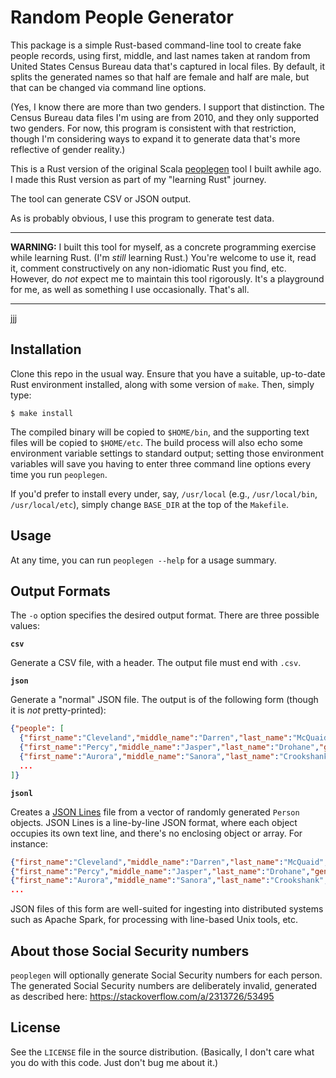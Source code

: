 # Random People Generator

This package is a simple Rust-based command-line tool to create fake people
records, using first, middle, and last names taken at random from United
States Census Bureau data that's captured in local files. By default, it
splits the generated names so that half are female and half are male,
but that can be changed via command line options.

(Yes, I know there are more than two genders. I support that distinction.
The Census Bureau data files I'm using are from 2010, and they only supported
two genders. For now, this program is consistent with that restriction, though
I'm considering ways to expand it to generate data that's more reflective of
gender reality.)

This is a Rust version of the original Scala
[peoplegen](https://github.com/bmc/peoplegen) tool I built awhile ago. I
made this Rust version as part of my "learning Rust" journey.

The tool can generate CSV or JSON output.

As is probably obvious, I use this program to generate test data.

----

**WARNING:** I built this tool for myself, as a concrete programming exercise
while learning Rust. (I'm _still_ learning Rust.) You're welcome to use it,
read it, comment constructively on any non-idiomatic Rust you find, etc.
However, do _not_ expect me to maintain this tool rigorously. It's a playground
for me, as well as something I use occasionally. That's all.

----
jjj
## Installation

Clone this repo in the usual way. Ensure that you have a suitable, up-to-date
Rust environment installed, along with some version of `make`. Then, simply
type:

```
$ make install
```

The compiled binary will be copied to `$HOME/bin`, and the supporting text
files will be copied to `$HOME/etc`. The build process will also echo some
environment variable settings to standard output; setting those environment
variables will save you having to enter three command line options every time
you run `peoplegen`.

If you'd prefer to install every under, say, `/usr/local` (e.g.,
`/usr/local/bin`, `/usr/local/etc`), simply change `BASE_DIR` at the top
of the `Makefile`.

## Usage

At any time, you can run `peoplegen --help` for a usage summary.

## Output Formats

The `-o` option specifies the desired output format. There are three
possible values:

**`csv`**

Generate a CSV file, with a header. The output file must
end with `.csv`.

**`json`**

Generate a "normal" JSON file. The output is of the following form (though it
is _not_ pretty-printed):

```json
{"people": [
  {"first_name":"Cleveland","middle_name":"Darren","last_name":"McQuaid","gender":"M","birth_date":"1993-01-14","ssn":"934-79-3074"},
  {"first_name":"Percy","middle_name":"Jasper","last_name":"Drohane","gender":"M","birth_date":"1951-01-27","ssn":"963-73-1208"},
  {"first_name":"Aurora","middle_name":"Sanora","last_name":"Crookshank","gender":"F","birth_date":"1997-09-14","ssn":"967-41-1818"},
  ...
]}
```

**`jsonl`**

Creates a [JSON Lines](https://jsonlines.org/) file from a vector of randomly
generated `Person` objects. JSON Lines is a line-by-line JSON format, where
each object occupies its own text line, and there's no enclosing object or
array. For instance:

```json
{"first_name":"Cleveland","middle_name":"Darren","last_name":"McQuaid","gender":"M","birth_date":"1993-01-14","ssn":"934-79-3074"}
{"first_name":"Percy","middle_name":"Jasper","last_name":"Drohane","gender":"M","birth_date":"1951-01-27","ssn":"963-73-1208"}
{"first_name":"Aurora","middle_name":"Sanora","last_name":"Crookshank","gender":"F","birth_date":"1997-09-14","ssn":"967-41-1818"}
...
```

JSON files of this form are well-suited for ingesting into distributed
systems such as Apache Spark, for processing with line-based Unix tools,
etc.

## About those Social Security numbers

`peoplegen` will optionally generate Social Security numbers for each
person. The generated Social Security numbers are deliberately invalid,
generated as described here: <https://stackoverflow.com/a/2313726/53495>

## License

See the `LICENSE` file in the source distribution. (Basically, I don't
care what you do with this code. Just don't bug me about it.)
